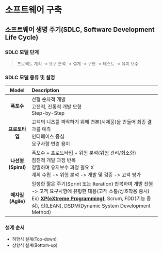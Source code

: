 # 소프트웨어 구축
## 소프트웨어 생명 주기(SDLC, Software Development Life Cycle)
### SDLC 모델 단계
  > 프로젝트 계획 -> 요구 분석 -> 설계 -> 구현 -> 테스트 -> 유지 보수
### SDLC 모델 종류 및 설명
|Model|Description|
|:-:|:-|
|**폭포수**|선형 순차적 개발<br>고전적, 전통적 개발 모형<br>Step-by-Step|
|**프로토타입**|고객의 니즈를 파악하기 위해 견본(시제품)을 만들어 최종 결과를 예측<br>인터페이스 중심<br>요구사항 변경 용이|
|**나선형<br>(Spiral)**|폭포수 + 프로토타입 + 위험 분석(위험 관리/최소화)<br>점진적 개발 과정 반복<br>정밀하며 유지보수 과정 필요 X<br>계획 수립 -> 위험 분석 -> 개발 및 검증 -> 고객 평가|
|**애자일<br>(Agile)**|일정한 짧은 주기(Sprint 또는 Iteration) 반복하며 개발 진행<br>-> 고객 요구사항에 유형한 대응(고객 소통/상호작용 중시)<br>Ex) <ins>**XP(eXtreme Programming)**</ins>, Scrum, FDD(기능 중심), 린(LEAN), DSDM(Dynamic System Development Method)|
### 설계 순서
- 하향식 설계(Top-down)
- 상향식 설계(Bottom-up)
